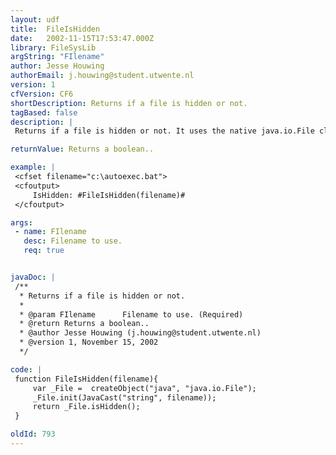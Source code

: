 ```yaml
---
layout: udf
title:  FileIsHidden
date:   2002-11-15T17:53:47.000Z
library: FileSysLib
argString: "FIlename"
author: Jesse Houwing
authorEmail: j.houwing@student.utwente.nl
version: 1
cfVersion: CF6
shortDescription: Returns if a file is hidden or not.
tagBased: false
description: |
 Returns if a file is hidden or not. It uses the native java.io.File class and is therefore very fast in Coldfusion MX.

returnValue: Returns a boolean..

example: |
 <cfset filename="c:\autoexec.bat">
 <cfoutput>
     IsHidden: #FileIsHidden(filename)#
 </cfoutput>

args:
 - name: FIlename
   desc: Filename to use.
   req: true


javaDoc: |
 /**
  * Returns if a file is hidden or not.
  * 
  * @param FIlename      Filename to use. (Required)
  * @return Returns a boolean.. 
  * @author Jesse Houwing (j.houwing@student.utwente.nl) 
  * @version 1, November 15, 2002 
  */

code: |
 function FileIsHidden(filename){
     var _File =  createObject("java", "java.io.File");
     _File.init(JavaCast("string", filename));
     return _File.isHidden();
 }

oldId: 793
---
```


